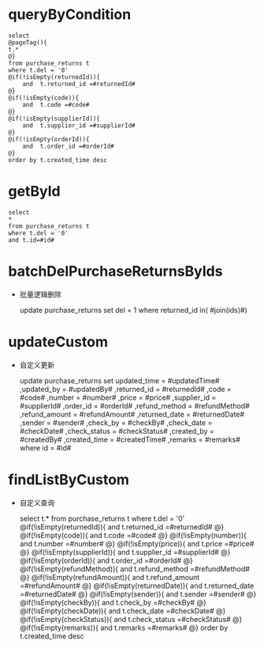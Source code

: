 queryByCondition
===


    select 
    @pageTag(){
    t.*
    @}
    from purchase_returns t
    where t.del = '0'  
    @if(!isEmpty(returnedId)){
        and  t.returned_id =#returnedId#
    @}
    @if(!isEmpty(code)){
        and  t.code =#code#
    @}
    @if(!isEmpty(supplierId)){
        and  t.supplier_id =#supplierId#
    @}
    @if(!isEmpty(orderId)){
        and  t.order_id =#orderId#
    @}
    order by t.created_time desc
    
    
    
getById
===

    select
    *
    from purchase_returns t
    where t.del = '0'
    and t.id=#id#



batchDelPurchaseReturnsByIds
===

* 批量逻辑删除

    update purchase_returns set del = 1 where returned_id  in( #join(ids)#)
    


updateCustom
===

* 自定义更新

    update purchase_returns 
    set 
        updated_time = #updatedTime#
        ,updated_by = #updatedBy#
                ,returned_id = #returnedId#
                ,code = #code#
                ,number = #number#
                ,price = #price#
                ,supplier_id = #supplierId#
                ,order_id = #orderId#
                ,refund_method = #refundMethod#
                ,refund_amount = #refundAmount#
                ,returned_date = #returnedDate#
                ,sender = #sender#
                ,check_by = #checkBy#
                ,check_date = #checkDate#
                ,check_status = #checkStatus#
                ,created_by = #createdBy#
                ,created_time = #createdTime#
                ,remarks = #remarks#
    where id  = #id#
    
    
    
findListByCustom
===

* 自定义查询


    select 
    t.*
    from purchase_returns t
    where t.del = '0'  
    @if(!isEmpty(returnedId)){
        and  t.returned_id =#returnedId#
    @}
    @if(!isEmpty(code)){
        and  t.code =#code#
    @}
    @if(!isEmpty(number)){
        and  t.number =#number#
    @}
    @if(!isEmpty(price)){
        and  t.price =#price#
    @}
    @if(!isEmpty(supplierId)){
        and  t.supplier_id =#supplierId#
    @}
    @if(!isEmpty(orderId)){
        and  t.order_id =#orderId#
    @}
    @if(!isEmpty(refundMethod)){
        and  t.refund_method =#refundMethod#
    @}
    @if(!isEmpty(refundAmount)){
        and  t.refund_amount =#refundAmount#
    @}
    @if(!isEmpty(returnedDate)){
        and  t.returned_date =#returnedDate#
    @}
    @if(!isEmpty(sender)){
        and  t.sender =#sender#
    @}
    @if(!isEmpty(checkBy)){
        and  t.check_by =#checkBy#
    @}
    @if(!isEmpty(checkDate)){
        and  t.check_date =#checkDate#
    @}
    @if(!isEmpty(checkStatus)){
        and  t.check_status =#checkStatus#
    @}
    @if(!isEmpty(remarks)){
        and  t.remarks =#remarks#
    @}
    order by t.created_time desc
